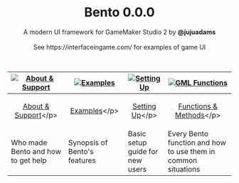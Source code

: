 <h1 align="center">Bento 0.0.0</h1>

<p align="center">A modern UI framework for GameMaker Studio 2 by <b>@jujuadams</b><br><br>See https://interfaceingame.com/ for examples of game UI</p>

&nbsp;

|[![About & Support](https://raw.githubusercontent.com/wiki/JujuAdams/bento/images/aboutsupport.png)](https://github.com/JujuAdams/bento/wiki/(0.0.0)-About-&-Support)|[![Examples](https://raw.githubusercontent.com/wiki/JujuAdams/bento/images/features.png)](https://github.com/JujuAdams/bento/wiki/(0.0.0)-Examples)|[![Setting Up](https://raw.githubusercontent.com/wiki/JujuAdams/bento/images/settingup.png)](https://github.com/JujuAdams/bento/wiki/(0.0.0)-Setting-Up)|[![GML Functions](https://raw.githubusercontent.com/wiki/JujuAdams/bento/images/functions.png)](https://github.com/JujuAdams/bento/wiki/(0.0.0)-Functions-&-Methods)|
|----------------------|----------------------|----------------------|----------------------|
|<p align="center">[About & Support](https://github.com/JujuAdams/bento/wiki/(0.0.0)-About-&-Support)</p>|<p align="center">[Examples](https://github.com/JujuAdams/bento/wiki/(0.0.0)-Examples)</p>|<p align="center">[Setting Up](https://github.com/JujuAdams/bento/wiki/(0.0.0)-Setting-Up)</p>|<p align="center">[Functions & Methods](https://github.com/JujuAdams/bento/wiki/(0.0.0)-Functions-&-Methods)</p>|
|Who made Bento and how to get help| Synopsis of Bento's features | Basic setup guide for new users | Every Bento function and how to use them in common situations |
